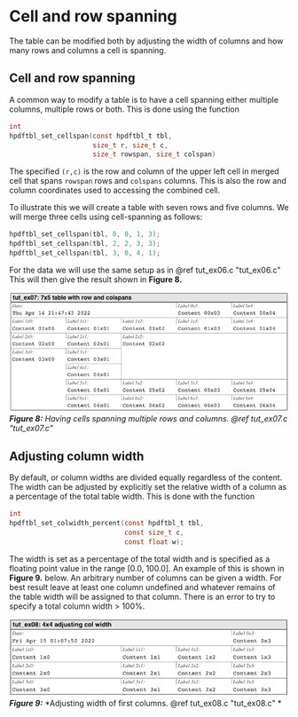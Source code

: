# Cell and row spanning

The table can be modified both by adjusting the width of columns and how many rows and columns a cell is spanning.

## Cell and row spanning

A common way to modify a table is to have a cell spanning either multiple columns, multiple rows  or both. This is done using the function

```c
int
hpdftbl_set_cellspan(const hpdftbl_t tbl, 
                     size_t r, size_t c, 
                     size_t rowspan, size_t colspan)
```

The specified `(r,c)` is the row and column of the upper left cell in merged cell that spans `rowspan` rows and `colspans` columns. 
This is also the row and column coordinates used to accessing the combined cell.

To illustrate this we will create a table with seven rows and five columns. 
We will merge three cells using cell-spanning as follows:

```c
hpdftbl_set_cellspan(tbl, 0, 0, 1, 3);
hpdftbl_set_cellspan(tbl, 2, 2, 3, 3);
hpdftbl_set_cellspan(tbl, 3, 0, 4, 1);
```
For the data we will use the same setup as in @ref tut_ex06.c "tut_ex06.c"
This will then give the result shown in **Figure 8.**

![tut_ex07.png](screenshots/tut_ex07.png)    
***Figure 8:*** *Having cells spanning multiple rows and columns. @ref tut_ex07.c "tut_ex07.c"*

## Adjusting column width

By default, or column widths are divided equally regardless of the content. The width can be adjusted by explicitly set the relative width  of a column as a percentage of the total table width. This is done with the function

```c
int
hpdftbl_set_colwidth_percent(const hpdftbl_t tbl, 
                             const size_t c, 
                             const float w);
```

The width is set as a percentage of the total width and is specified as a floating point value in the range [0.0, 100.0]. An example of this is shown in **Figure 9.** below. An arbitrary number of columns can be given a width. For best result leave at least one column undefined and whatever remains of the table width will be assigned to that column. There is an error to try to specify a total column width > 100%.


![tut_ex08.png](screenshots/tut_ex08.png)     
***Figure 9:*** *Adjusting width of first columns. @ref tut_ex08.c "tut_ex08.c" *



